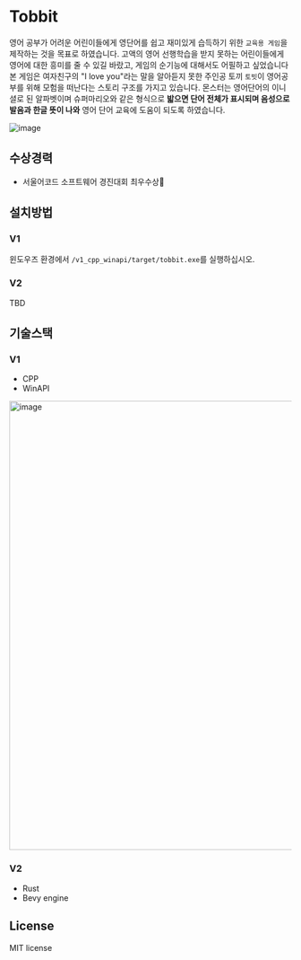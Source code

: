 # Tobbit
영어 공부가 어려운 어린이들에게 영단어를 쉽고 재미있게 습득하기 위한 `교육용 게임`을 제작하는 것을 목표로 하였습니다. 고액의 영어 선행학습을 받지 못하는 어린이들에게 영어에 대한 흥미를 줄 수 있길 바랐고, 게임의 순기능에 대해서도 어필하고 싶었습니다 본 게임은 여자친구의 "I love you"라는 말을 알아듣지 못한 주인공 토끼 `토빗`이 영어공부를 위해 모험을 떠난다는 스토리 구조를 가지고 있습니다. 몬스터는 영어단어의 이니셜로 된 알파벳이며 슈퍼마리오와 같은 형식으로 **밟으면 단어 전체가 표시되며 음성으로 발음과 한글 뜻이 나와** 영어 단어 교육에 도움이 되도록 하였습니다.


![image](https://user-images.githubusercontent.com/8960704/223720456-e647bba7-9dd8-43af-917f-8e7df6242e2f.jpeg)


## 수상경력
- 서울어코드 소프트웨어 경진대회 최우수상🎉

## 설치방법
### V1
윈도우즈 환경에서 `/v1_cpp_winapi/target/tobbit.exe`를 실행하십시오.

### V2
TBD

## 기술스택
### V1
- CPP
- WinAPI

<img width="800" alt="image" src="https://user-images.githubusercontent.com/8960704/223720788-873337c6-ac89-48b2-a369-70516799b45e.png">

### V2
- Rust
- Bevy engine

## License
MIT license
